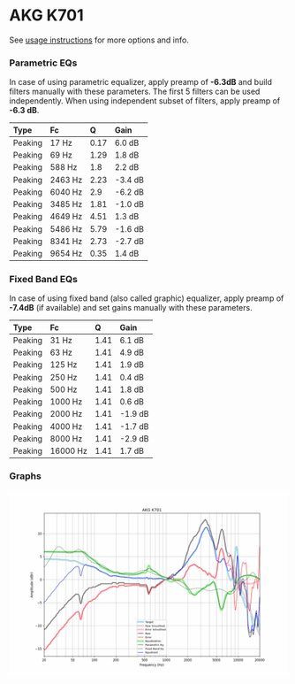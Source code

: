 # AKG K701
See [usage instructions](https://github.com/jaakkopasanen/AutoEq#usage) for more options and info.

### Parametric EQs
In case of using parametric equalizer, apply preamp of **-6.3dB** and build filters manually
with these parameters. The first 5 filters can be used independently.
When using independent subset of filters, apply preamp of **-6.3 dB**.

| Type    | Fc      |    Q | Gain    |
|:--------|:--------|:-----|:--------|
| Peaking | 17 Hz   | 0.17 | 6.0 dB  |
| Peaking | 69 Hz   | 1.29 | 1.8 dB  |
| Peaking | 588 Hz  | 1.8  | 2.2 dB  |
| Peaking | 2463 Hz | 2.23 | -3.4 dB |
| Peaking | 6040 Hz | 2.9  | -6.2 dB |
| Peaking | 3485 Hz | 1.81 | -1.0 dB |
| Peaking | 4649 Hz | 4.51 | 1.3 dB  |
| Peaking | 5486 Hz | 5.79 | -1.6 dB |
| Peaking | 8341 Hz | 2.73 | -2.7 dB |
| Peaking | 9654 Hz | 0.35 | 1.4 dB  |

### Fixed Band EQs
In case of using fixed band (also called graphic) equalizer, apply preamp of **-7.4dB**
(if available) and set gains manually with these parameters.

| Type    | Fc       |    Q | Gain    |
|:--------|:---------|:-----|:--------|
| Peaking | 31 Hz    | 1.41 | 6.1 dB  |
| Peaking | 63 Hz    | 1.41 | 4.9 dB  |
| Peaking | 125 Hz   | 1.41 | 1.9 dB  |
| Peaking | 250 Hz   | 1.41 | 0.4 dB  |
| Peaking | 500 Hz   | 1.41 | 1.8 dB  |
| Peaking | 1000 Hz  | 1.41 | 0.6 dB  |
| Peaking | 2000 Hz  | 1.41 | -1.9 dB |
| Peaking | 4000 Hz  | 1.41 | -1.7 dB |
| Peaking | 8000 Hz  | 1.41 | -2.9 dB |
| Peaking | 16000 Hz | 1.41 | 1.7 dB  |

### Graphs
![](./AKG%20K701.png)
